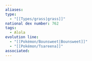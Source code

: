 ```yaml
---
aliases: 
type:
  - "[[Types/grass|grass]]"
national dex number: 762
tags:
  - Alola
evolution line:
  - "[[Pokémon/Bounsweet|Bounsweet]]"
  - "[[Pokémon/Tsareena]]"
associated: 
---
```

